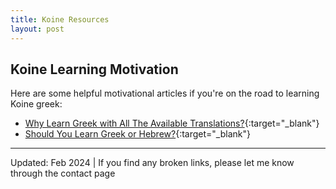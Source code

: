 ```yaml
---
title: Koine Resources
layout: post
---
```


## Koine Learning Motivation

Here are some helpful motivational articles if you're on the road to learning Koine greek: 

* [Why Learn Greek with All The Available Translations?](http://ericsowell.com/blog/2015/10/18/why-learn-greek-with-all-the-available-translations){:target="_blank"}
* [Should You Learn Greek or Hebrew?](http://ericsowell.com/blog/2008/4/19/should-you-learn-greek-or-hebrew){:target="_blank"}

---------------------

Updated: Feb 2024 | If you find any broken links, please let me know through the contact page
